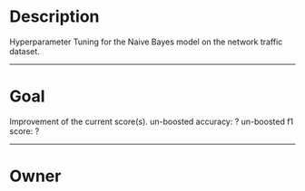 # Description

Hyperparameter Tuning for the Naive Bayes model on the network
traffic dataset.

---

# Goal

Improvement of the current score(s).
un-boosted accuracy:    ?
un-boosted f1 score:    ?

---

# Owner